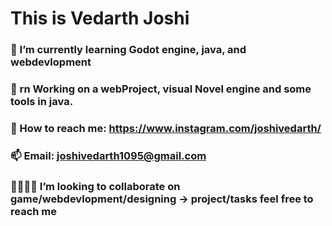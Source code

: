 # This is Vedarth Joshi
### 🔭 I’m currently learning Godot engine, java, and webdevlopment
### 🌱 rn Working on a webProject, visual Novel engine and some tools in java.
### 💬 How to reach me: https://www.instagram.com/joshivedarth/
### 📫 Email: joshivedarth1095@gmail.com 
### 🫱🏻‍🫲🏻 I’m looking to collaborate on game/webdevlopment/designing -> project/tasks feel free to reach me

<!--
**vedarthjoshi/vedarthjoshi** is a ✨ _special_ ✨ repository because its `README.md` (this file) appears on your GitHub profile.

Here are some ideas to get you started:

- 🔭 I’m currently working on ...
- 🌱 I’m currently learning ...
- 👯 I’m looking to collaborate on ...
- 🤔 I’m looking for help with ...
- 💬 Ask me about ...
- 📫 How to reach me: ...
- 😄 Pronouns: ...
- ⚡ Fun fact: ...
-->

